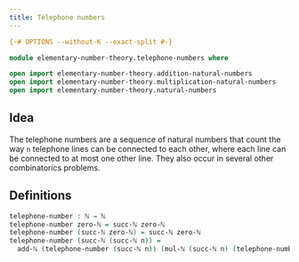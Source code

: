 ```yaml
---
title: Telephone numbers
---
```


```agda
{-# OPTIONS --without-K --exact-split #-}

module elementary-number-theory.telephone-numbers where

open import elementary-number-theory.addition-natural-numbers
open import elementary-number-theory.multiplication-natural-numbers
open import elementary-number-theory.natural-numbers
```

## Idea

The telephone numbers are a sequence of natural numbers that count the way `n` telephone lines can be connected to each other, where each line can be connected to at most one other line. They also occur in several other combinatorics problems.

## Definitions

```agda
telephone-number : ℕ → ℕ
telephone-number zero-ℕ = succ-ℕ zero-ℕ
telephone-number (succ-ℕ zero-ℕ) = succ-ℕ zero-ℕ
telephone-number (succ-ℕ (succ-ℕ n)) =
  add-ℕ (telephone-number (succ-ℕ n)) (mul-ℕ (succ-ℕ n) (telephone-number n))
```
